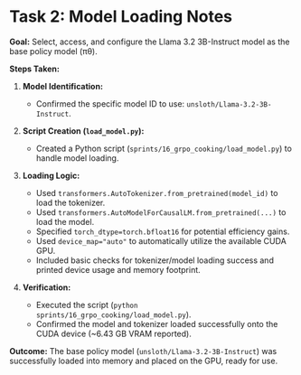 # Task 2: Model Loading Notes

**Goal:** Select, access, and configure the Llama 3.2 3B-Instruct model as the base policy model (πθ).

**Steps Taken:**

1.  **Model Identification:**
    *   Confirmed the specific model ID to use: `unsloth/Llama-3.2-3B-Instruct`.

2.  **Script Creation (`load_model.py`):**
    *   Created a Python script (`sprints/16_grpo_cooking/load_model.py`) to handle model loading.

3.  **Loading Logic:**
    *   Used `transformers.AutoTokenizer.from_pretrained(model_id)` to load the tokenizer.
    *   Used `transformers.AutoModelForCausalLM.from_pretrained(...)` to load the model.
    *   Specified `torch_dtype=torch.bfloat16` for potential efficiency gains.
    *   Used `device_map="auto"` to automatically utilize the available CUDA GPU.
    *   Included basic checks for tokenizer/model loading success and printed device usage and memory footprint.

4.  **Verification:**
    *   Executed the script (`python sprints/16_grpo_cooking/load_model.py`).
    *   Confirmed the model and tokenizer loaded successfully onto the CUDA device (~6.43 GB VRAM reported).

**Outcome:** The base policy model (`unsloth/Llama-3.2-3B-Instruct`) was successfully loaded into memory and placed on the GPU, ready for use. 